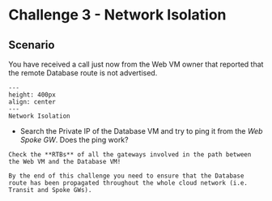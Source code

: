 # Challenge 3 - Network Isolation

## Scenario

You have received a call just now from the Web VM owner that reported that the remote Database route is not advertised.

```{figure} images/segmentation2.png
---
height: 400px
align: center
---
Network Isolation
```

* Search the Private IP of the Database VM and try to ping it from the *Web Spoke GW*. 
  Does the ping work?

```{hint}
Check the **RTBs** of all the gateways involved in the path between the Web VM and the Database VM!
```

```{attention}
By the end of this challenge you need to ensure that the Database route has been propagated throughout the whole cloud network (i.e. Transit and Spoke GWs).
```